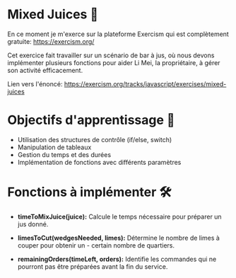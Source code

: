 # Mixed Juices 🍹

En ce moment je m'exerce sur la plateforme Exercism qui est complètement gratuite: https://exercism.org/

Cet exercice fait travailler sur un scénario de bar à jus, où nous devons implémenter plusieurs fonctions pour aider Li Mei, la propriétaire, à gérer son activité efficacement.

Lien vers l'énoncé: https://exercism.org/tracks/javascript/exercises/mixed-juices

# Objectifs d'apprentissage 🎯

- Utilisation des structures de contrôle (if/else, switch)
- Manipulation de tableaux
- Gestion du temps et des durées
- Implémentation de fonctions avec différents paramètres

# Fonctions à implémenter 🛠️
- **timeToMixJuice(juice):** Calcule le temps nécessaire pour préparer un jus donné.

- **limesToCut(wedgesNeeded, limes):**  Détermine le nombre de limes à couper pour obtenir un - certain nombre de quartiers.

- **remainingOrders(timeLeft, orders):**
Identifie les commandes qui ne pourront pas être préparées avant la fin du service.

